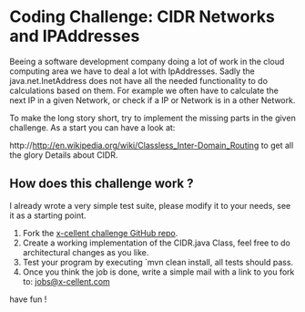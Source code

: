 Coding Challenge: CIDR Networks and IPAddresses
===============================================

Beeing a software development company doing a lot of work in the cloud computing area we have to deal a lot with IpAddresses.
Sadly the java.net.InetAddress does not have all the needed functionality to do calculations based on them.
For example we often have to calculate the next IP in a given Network, or check if a IP or Network is in a other Network.

To make the long story short, try to implement the missing parts in the given challenge.
As a start you can have a look at:

http://http://en.wikipedia.org/wiki/Classless_Inter-Domain_Routing
to get all the glory Details about CIDR.
 
How does this challenge work ?
-----------------------------

I already wrote a very simple test suite, please modify it to your needs, see it as a starting point.

1. Fork the [x-cellent challenge GitHub repo](https://github.com/xcellent/challenge).
2. Create a working implementation of the CIDR.java Class, feel free to do architectural changes as you like.
3. Test your program by executing `mvn clean install, all tests should pass.
4. Once you think the job is done, write a simple mail with a link to you fork to: jobs@x-cellent.com


have fun !
